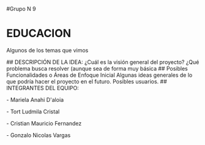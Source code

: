 

#Grupo N 9 

# EDUCACION
</p>
Algunos de los temas que vimos 
</p>
##  DESCRIPCIÓN DE LA IDEA: 
¿Cuál es la visión general del proyecto? ¿Qué problema busca resolver (aunque sea de forma muy básica
## Posibles Funcionalidades o Áreas de Enfoque Inicial
Algunas ideas generales de lo que podría hacer el proyecto en el futuro. Posibles usuarios.
## INTEGRANTES DEL EQUIPO: 
</p>
- Mariela Anahi D'aloia
</p>
- Tort Ludmila Cristal
</p>
- Cristian Mauricio Fernandez
</p>
- Gonzalo Nicolas Vargas
</p>
